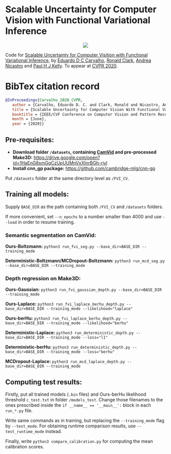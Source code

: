 # Scalable Uncertainty for Computer Vision with Functional Variational Inference

<div align="center">
  <img src="https://raw.githubusercontent.com/happenwah/FVI_CV/master/fvi_diagram.png?fbclid=IwAR0LoPUz-2Mw9rFS4hs8XsJBUZJGXTflsOxcxsaqmLtoedfTU9dURRWqw5k">
</div>

Code for [Scalable Uncertainty for Computer Visition with Functional Variational Inference](http://openaccess.thecvf.com/content_CVPR_2020/papers/Carvalho_Scalable_Uncertainty_for_Computer_Vision_With_Functional_Variational_Inference_CVPR_2020_paper.pdf), by [Eduardo D C Carvalho](https://twitter.com/happenwah), [Ronald Clark](http://www.ronnieclark.co.uk/), [Andrea Nicastro](https://andreanicastro.github.io/) and [Paul H J Kelly](https://www.doc.ic.ac.uk/~phjk/). To appear at [CVPR 2020](http://cvpr2020.thecvf.com/).

# BibTex citation record

```bibtex
@InProceedings{Carvalho_2020_CVPR,
   author = {Carvalho, Eduardo D. C. and Clark, Ronald and Nicastro, Andrea and Kelly, Paul H. J.},
   title = {Scalable Uncertainty for Computer Vision With Functional Variational Inference},
   booktitle = {IEEE/CVF Conference on Computer Vision and Pattern Recognition (CVPR)},
   month = {June},
   year = {2020}}
```

## Pre-requisites:
* **Download folder `/datasets`, containing [CamVid](https://github.com/alexgkendall/SegNet-Tutorial/tree/master/CamVid) and pre-processed Make3D:** https://drive.google.com/open?id=1HaEnG8smGgCzUpUUMnVxXInrBGh-rjyl
* **Install cnn_gp package:** https://github.com/cambridge-mlg/cnn-gp

Put `/datasets` folder at the same directory level as `/FVI_CV`.

## Training all models:

Supply `BASE_DIR` as the path containing both `/FVI_CV` and `/datasets` folders.

If more convenient, set `--n_epochs` to a number smaller than 4000 and use `--load` in order to resume training. 

### Semantic segmentation on CamVid:

**Ours-Boltzmann:** `python3 run_fvi_seg.py --base_dir=BASE_DIR --training_mode`

**Deterministic-Boltzmann/MCDropout-Boltzmann:** `python3 run_mcd_seg.py --base_dir=BASE_DIR --training_mode`

### Depth regression on Make3D:

**Ours-Gaussian:** `python3 run_fvi_gaussian_depth.py --base_dir=BASE_DIR --training_mode`

**Ours-Laplace:** `python3 run_fvi_laplace_berhu_depth.py --base_dir=BASE_DIR --training_mode --likelihood="laplace"`

**Ours-berHu:** `python3 run_fvi_laplace_berhu_depth.py --base_dir=BASE_DIR --training_mode --likelihood="berhu"`

**Deterministic-Laplace:** `python3 run_deterministic_depth.py --base_dir=BASE_DIR --training_mode --loss="l1"`

**Deterministic-berHu:** `python3 run_deterministic_depth.py --base_dir=BASE_DIR --training_mode --loss="berhu"`

**MCDropout-Laplace:** `python3 run_mcd_laplace_depth.py --base_dir=BASE_DIR --training_mode`

## Computing test results:

Firstly, put all trained models (`.bin` files) and Ours-berHu likelihood threshold `c_test.txt` in folder `/models_test`. Change those filenames to the ones prescribed inside the `if __name__ == '__main__':` block in each `run_*.py` file.

Write same commands as in training, but replacing the `--training_mode` flag by `--test_mode`. For obtaining runtime comparison results, use `--test_runtime_mode` instead.

Finally, write `python3 compare_calibration.py` for computing the mean calibration scores.
